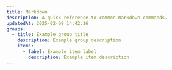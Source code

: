 ```yaml
---
title: Markdown
description: A quick reference to common markdown commands.
updatedAt: 2025-02-09 14:42:16
groups:
  - title: Example group title
    description: Example group description
    items:
      - label: Example item label
        description: Example item description
---
```


